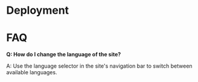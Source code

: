 # Deployment

# FAQ

**Q: How do I change the language of the site?**

A: Use the language selector in the site's navigation bar to switch between available languages.
